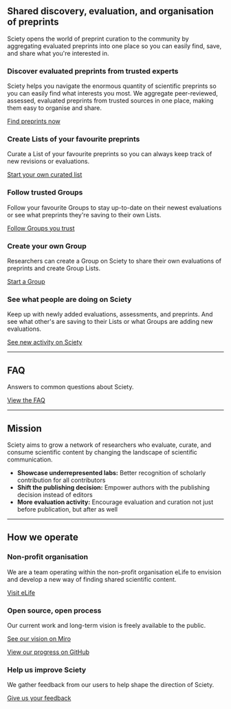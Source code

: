 ## Shared discovery, evaluation, and organisation of preprints

Sciety opens the world of preprint curation to the community by aggregating evaluated preprints into one place so you can easily find, save, and share what you're interested in.

### Discover evaluated preprints from trusted experts

Sciety helps you navigate the enormous quantity of scientific preprints so you can easily find what interests you most. We aggregate peer-reviewed, assessed, evaluated preprints from trusted sources in one place, making them easy to organise and share.

[Find preprints now](https://sciety.org/search)

### Create Lists of your favourite preprints

Curate a List of your favourite preprints so you can always keep track of new revisions or evaluations.

[Start your own curated list](https://sciety.org/sign-up)

### Follow trusted Groups

Follow your favourite Groups to stay up-to-date on their newest evaluations or see what preprints they're saving to their own Lists.

[Follow Groups you trust](https://sciety.org/groups)

### Create your own Group

Researchers can create a Group on Sciety to share their own evaluations of preprints and create Group Lists.

[Start a Group](https://blog.sciety.org/faq#how-can-i-start-or-join-a-group)

### See what people are doing on Sciety

Keep up with newly added evaluations, assessments, and preprints. And see what other's are saving to their Lists or what Groups are adding new evaluations.

[See new activity on Sciety](https://sciety.org/sciety-feed)

---

## FAQ

Answers to common questions about Sciety.

[View the FAQ](https://blog.sciety.org/faq/)

---

## Mission

Sciety aims to grow a network of researchers who evaluate, curate, and consume scientific content by changing the landscape of scientific communication.

- **Showcase underrepresented labs:** Better recognition of scholarly contribution for all contributors
- **Shift the publishing decision:** Empower authors with the publishing decision instead of editors
- **More evaluation activity:** Encourage evaluation and curation not just before publication, but after as well

---

## How we operate

### Non-profit organisation

We are a team operating within the non-profit organisation eLife to envision and develop a new way of finding shared scientific content.

[Visit eLife](https://elifesciences.org/)

### Open source, open process

Our current work and long-term vision is freely available to the public.

[See our vision on Miro](https://miro.com/app/board/o9J_ksVfD4E=/)

[View our progress on GitHub](https://github.com/sciety)

### Help us improve Sciety

We gather feedback from our users to help shape the direction of Sciety.

[Give us your feedback](https://us10.list-manage.com/contact-form?u=cdd934bce0d72af033c181267&form_id=4034dccf020ca9b50c404c32007ee091)
